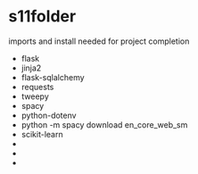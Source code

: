 # s11folder
imports and install needed for project completion
- flask
- jinja2
- flask-sqlalchemy
- requests
- tweepy
- spacy
- python-dotenv
- python -m spacy download en_core_web_sm
- scikit-learn
-
-
-
